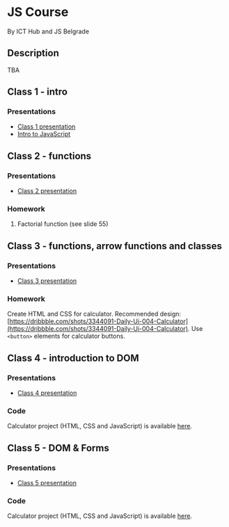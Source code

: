 # JS Course

By ICT Hub and JS Belgrade

## Description

TBA

## Class 1 - intro

### Presentations

- [Class 1 presentation](./presentations/class1.pdf)
- [Intro to JavaScript](https://speakerdeck.com/slobodan/osnove-javascripta)

## Class 2 - functions

### Presentations

- [Class 2 presentation](./presentations/class2.pdf)

### Homework

1. Factorial function (see slide 55)

## Class 3 - functions, arrow functions and classes

### Presentations

- [Class 3 presentation](./presentations/class3.pdf)

### Homework

Create HTML and CSS for calculator. Recommended design: [https://dribbble.com/shots/3344091-Daily-Ui-004-Calculator](https://dribbble.com/shots/3344091-Daily-Ui-004-Calculator). Use `<button>` elements for calculator buttons.

## Class 4 - introduction to DOM

### Presentations

- [Class 4 presentation](./presentations/class4.pdf)

### Code

Calculator project (HTML, CSS and JavaScript) is available [here](exercises/class4).

## Class 5 - DOM & Forms

### Presentations

- [Class 5 presentation](./presentations/class5.pdf)

### Code

Calculator project (HTML, CSS and JavaScript) is available [here](exercises/class5).